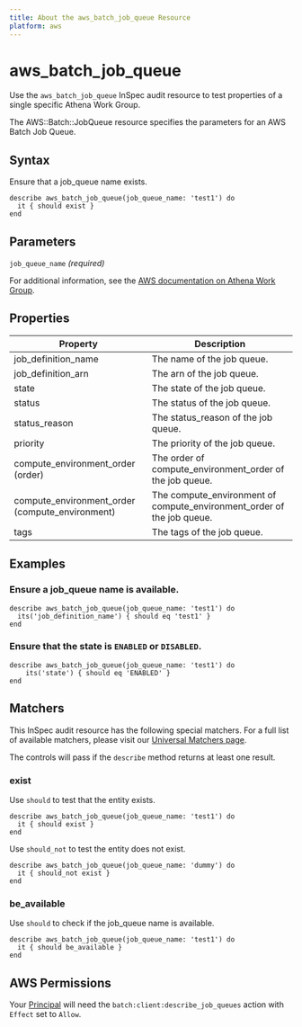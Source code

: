```yaml
---
title: About the aws_batch_job_queue Resource
platform: aws
---
```


# aws\_batch\_job\_queue

Use the `aws_batch_job_queue` InSpec audit resource to test properties of a single specific Athena Work Group.

The AWS::Batch::JobQueue resource specifies the parameters for an AWS Batch Job Queue.

## Syntax

Ensure that a job_queue name exists.

    describe aws_batch_job_queue(job_queue_name: 'test1') do
      it { should exist }
    end

## Parameters

`job_queue_name` _(required)_

For additional information, see the [AWS documentation on Athena Work Group](https://docs.aws.amazon.com/AWSCloudFormation/latest/UserGuide/aws-properties-as-policy.html).

## Properties

| Property | Description|
| --- | --- |
| job_definition_name | The name of the job queue. |
| job_definition_arn | The arn of the job queue. |
| state | The state of the job queue. |
| status | The status of the job queue. |
| status_reason | The status_reason of the job queue. |
| priority | The priority of the job queue. |
| compute_environment_order (order) | The order of compute_environment_order of the job queue. |
| compute_environment_order (compute_environment) | The compute_environment of compute_environment_order of the job queue. |
| tags | The tags of the job queue. |

## Examples

### Ensure a job_queue name is available.
    describe aws_batch_job_queue(job_queue_name: 'test1') do
      its('job_definition_name') { should eq 'test1' }
    end

### Ensure that the state is `ENABLED` or `DISABLED`.
    describe aws_batch_job_queue(job_queue_name: 'test1') do
        its('state') { should eq 'ENABLED' }
    end

## Matchers

This InSpec audit resource has the following special matchers. For a full list of available matchers, please visit our [Universal Matchers page](https://www.inspec.io/docs/reference/matchers/).

The controls will pass if the `describe` method returns at least one result.

### exist

Use `should` to test that the entity exists.

    describe aws_batch_job_queue(job_queue_name: 'test1') do
      it { should exist }
    end

Use `should_not` to test the entity does not exist.
      
    describe aws_batch_job_queue(job_queue_name: 'dummy') do
      it { should_not exist }
    end

### be_available

Use `should` to check if the job_queue name is available.

    describe aws_batch_job_queue(job_queue_name: 'test1') do
      it { should be_available }
    end

## AWS Permissions

Your [Principal](https://docs.aws.amazon.com/IAM/latest/UserGuide/intro-structure.html#intro-structure-principal) will need the `batch:client:describe_job_queues` action with `Effect` set to `Allow`.